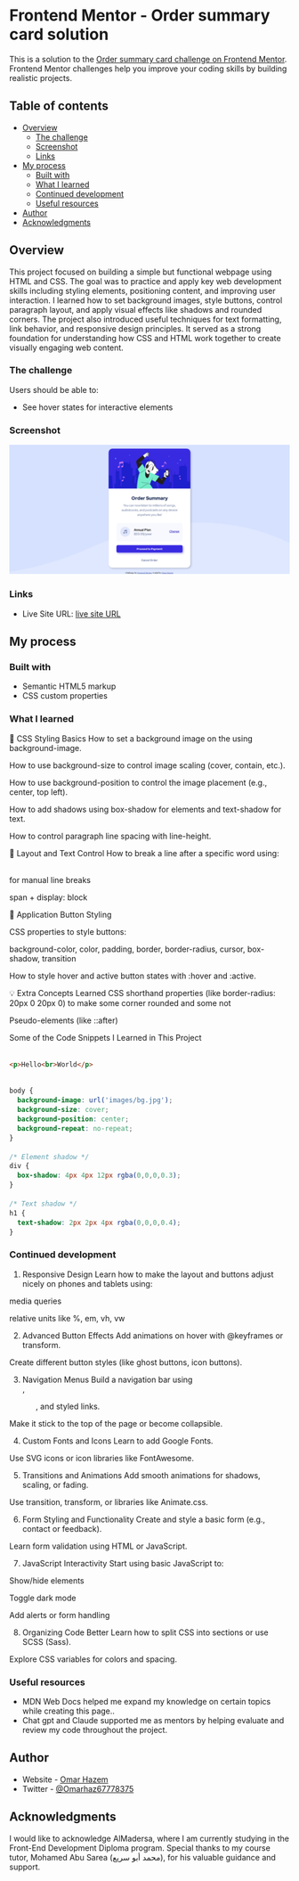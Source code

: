 # Frontend Mentor - Order summary card solution

This is a solution to the [Order summary card challenge on Frontend Mentor](https://www.frontendmentor.io/challenges/order-summary-component-QlPmajDUj). Frontend Mentor challenges help you improve your coding skills by building realistic projects. 

## Table of contents

- [Overview](#overview)
  - [The challenge](#the-challenge)
  - [Screenshot](#screenshot)
  - [Links](#links)
- [My process](#my-process)
  - [Built with](#built-with)
  - [What I learned](#what-i-learned)
  - [Continued development](#continued-development)
  - [Useful resources](#useful-resources)
- [Author](#author)
- [Acknowledgments](#acknowledgments)


## Overview

This project focused on building a simple but functional webpage using HTML and CSS. The goal was to practice and apply key web development skills including styling elements, positioning content, and improving user interaction. I learned how to set background images, style buttons, control paragraph layout, and apply visual effects like shadows and rounded corners. The project also introduced useful techniques for text formatting, link behavior, and responsive design principles. It served as a strong foundation for understanding how CSS and HTML work together to create visually engaging web content.

### The challenge

Users should be able to:

- See hover states for interactive elements

### Screenshot

![](./webpage-screanshot.png)


### Links

- Live Site URL: [live site URL](https://omarhazem02.github.io/Order-summary-card/)

## My process

### Built with

- Semantic HTML5 markup
- CSS custom properties


### What I learned

🎨 CSS Styling Basics
How to set a background image on the <body> using background-image.

How to use background-size to control image scaling (cover, contain, etc.).

How to use background-position to control the image placement (e.g., center, top left).

How to add shadows using box-shadow for elements and text-shadow for text.

How to control paragraph line spacing with line-height.

🧱 Layout and Text Control
How to break a line after a specific word using:

<br> for manual line breaks

span + display: block

🔘 Application Button Styling

CSS properties to style buttons:

background-color, color, padding, border, border-radius, cursor, box-shadow, transition

How to style hover and active button states with :hover and :active.

💡 Extra Concepts Learned
CSS shorthand properties (like border-radius: 20px 0 20px 0) to make some corner rounded and some not

Pseudo-elements (like ::after)


Some of the Code Snippets I Learned in This Project

```html

<p>Hello<br>World</p>

```

```css

body {
  background-image: url('images/bg.jpg');
  background-size: cover;
  background-position: center;
  background-repeat: no-repeat;
}

/* Element shadow */
div {
  box-shadow: 4px 4px 12px rgba(0,0,0,0.3);
}

/* Text shadow */
h1 {
  text-shadow: 2px 2px 4px rgba(0,0,0,0.4);
}

```

### Continued development

1. Responsive Design
Learn how to make the layout and buttons adjust nicely on phones and tablets using:

media queries

relative units like %, em, vh, vw

2. Advanced Button Effects
Add animations on hover with @keyframes or transform.

Create different button styles (like ghost buttons, icon buttons).

3. Navigation Menus
Build a navigation bar using <nav>, <ul>, and styled <a> links.

Make it stick to the top of the page or become collapsible.

4. Custom Fonts and Icons
Learn to add Google Fonts.

Use SVG icons or icon libraries like FontAwesome.

5. Transitions and Animations
Add smooth animations for shadows, scaling, or fading.

Use transition, transform, or libraries like Animate.css.

6. Form Styling and Functionality
Create and style a basic form (e.g., contact or feedback).

Learn form validation using HTML or JavaScript.

7. JavaScript Interactivity
Start using basic JavaScript to:

Show/hide elements

Toggle dark mode

Add alerts or form handling

8. Organizing Code Better
Learn how to split CSS into sections or use SCSS (Sass).

Explore CSS variables for colors and spacing.


### Useful resources

- MDN Web Docs helped me expand my knowledge on certain topics while creating this page..
- Chat gpt and Claude supported me as  mentors by helping evaluate and review my code throughout the project.

## Author

- Website - [Omar Hazem](https://www.linkedin.com/in/omar-hazem-aa287a273/)
- Twitter - [@Omarhaz67778375](https://x.com/OmarHaz67778375)


## Acknowledgments

I would like to acknowledge AlMadersa, where I am currently studying in the Front-End Development Diploma program. Special thanks to my course tutor, Mohamed Abu Sarea (محمد أبو سريع), for his valuable guidance and support.

